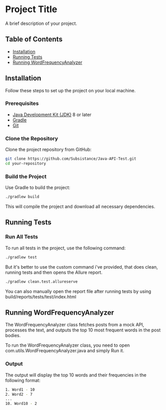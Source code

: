 # Project Title

A brief description of your project.

## Table of Contents

- [Installation](#installation)
- [Running Tests](#running-tests)
- [Running WordFrequencyAnalyzer](#running-wordfrequencyanalyzer)

## Installation

Follow these steps to set up the project on your local machine.

### Prerequisites

- [Java Development Kit (JDK)](https://www.oracle.com/java/technologies/javase-downloads.html) 8 or later
- [Gradle](https://gradle.org/install/)
- [Git](https://git-scm.com/)

### Clone the Repository

Clone the project repository from GitHub:

```bash
git clone https://github.com/Subsistance/Java-API-Test.git
cd your-repository
```

### Build the Project

Use Gradle to build the project:

```bash
./gradlew build
```

This will compile the project and download all necessary dependencies.

## Running Tests
### Run All Tests

To run all tests in the project, use the following command:

```bash
./gradlew test
```

But it's better to use the custom command i've provided, that does clean, running tests and then opens the Allure report.

```bash
./gradlew clean.test.allureserve
```

You can also manually open the report file after running tests by using build/reports/tests/test/index.html

## Running WordFrequencyAnalyzer

The WordFrequencyAnalyzer class fetches posts from a mock API, processes the text, and outputs the top 10 most frequent words in the post bodies.

To run the WordFrequencyAnalyzer class, you need to open com.utils.WordFrequencyAnalyzer.java and simply Run it.

### Output

The output will display the top 10 words and their frequencies in the following format:

```bash
1. Word1 - 10
2. Word2 - 7
...
10. Word10 - 2
```